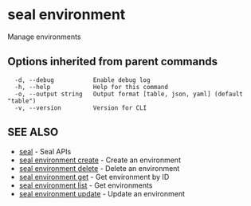 # seal environment

Manage environments

## Options inherited from parent commands

```
  -d, --debug           Enable debug log
  -h, --help            Help for this command
  -o, --output string   Output format [table, json, yaml] (default "table")
  -v, --version         Version for CLI
```

## SEE ALSO

* [seal](../seal)	 - Seal APIs
* [seal environment create](seal_environment_create)	 - Create an environment
* [seal environment delete](seal_environment_delete)	 - Delete an environment
* [seal environment get](seal_environment_get)	 - Get environment by ID
* [seal environment list](seal_environment_list)	 - Get environments
* [seal environment update](seal_environment_update)	 - Update an environment

